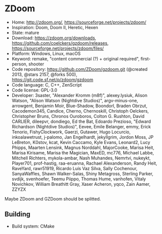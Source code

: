 # ZDoom

- Home: http://zdoom.org/, https://sourceforge.net/projects/zdoom/
- Inspiration: Doom, Doom II, Heretic, Hexen
- State: mature
- Download: https://zdoom.org/downloads, https://github.com/coelckers/gzdoom/releases, https://sourceforge.net/projects/zdoom/files/
- Platform: Windows, Linux, macOS
- Keyword: remake, "content commercial (?) + original required", first-person, shooter
- Code repository: https://github.com/ZDoom/gzdoom.git (@created 2013, @stars 2157, @forks 500), https://git.code.sf.net/p/zdoom/gzdoom
- Code language: C, C++, ZenScript
- Code license: GPL-3.0
- Developer: 3saster, "Alexander Kromm (m8f)", alexey.lysiuk, Alison Watson, "Alison Watson (Nightdive Studios)", argv-minus-one, arrowgent, Benjamin Moir, Blue-Shadow, Boondorl, Braden Obrzut, Cacodemon345, Candice, Cherno, Chernoskill, Christoph Oelckers, Christopher Bruns, Chronos Ouroboros, Colton G. Rushton, David CARLIER, dileepvr, dondiego, Ed the Bat, Edoardo Prezioso, "Edward Richardson (Nightdive Studios)", Eevee, Emile Belanger, emmy, Erick Tenorio, FishyClockwork, Gaerzi, Gutawer, Hugo Locurcio, inkoalawetrust, j-palomo, Jan Engelhardt, jekyllgrim, Jordon Moss, JP LeBreton, K0stov, kcat, Kevin Caccamo, Kyle Evans, Leonard2, Lucy Phipps, Maarten Lensink, Magnus Norddahl, MajorCooke, Marisa Heit, Marisa Kirisame, Marisa the Magician, MaxED, mc776, Michael Labbe, Mitchell Richters, mykola-ambar, Nash Muhandes, Nemrtvi, nukeykt, Player701, prof-hastig, raa-eruanna, Rachael Alexanderson, Randy Heit, RaveYard, rawr51919, Ricardo Luís Vaz Silva, Sally Cochenour, SanyaWaffles, Shawn Walker-Salas, Shiny Metagross, Sterling Parker, svdijk, svenhoefer, Teemu Piippo, Thomas Hume, vanhofen, Vitaly Novichkov, William Breathitt Gray, Xaser Acheron, yqco, Zain Aamer, ZZYZX

Maybe ZDoom and GZDoom should be splitted.

## Building

- Build system: CMake
